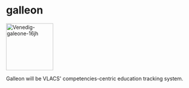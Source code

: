 galleon
=======
<a title="By Myriam Thyes (Own work) [CC-BY-SA-3.0 (http://creativecommons.org/licenses/by-sa/3.0) or GFDL (http://www.gnu.org/copyleft/fdl.html)], via Wikimedia Commons" href="http://commons.wikimedia.org/wiki/File%3AVenedig-galeone-16jh.jpg"><img width="128" alt="Venedig-galeone-16jh" src="//upload.wikimedia.org/wikipedia/commons/thumb/2/2e/Venedig-galeone-16jh.jpg/128px-Venedig-galeone-16jh.jpg"/></a>

Galleon will be VLACS' competencies-centric education tracking system.
